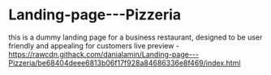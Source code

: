 # Landing-page---Pizzeria
this is a dummy landing page for a business restaurant, designed to be user friendly and appealing for customers
live preview -https://rawcdn.githack.com/danialamin/Landing-page---Pizzeria/be68404deee6813b06f17f928a84686336e8f469/index.html
